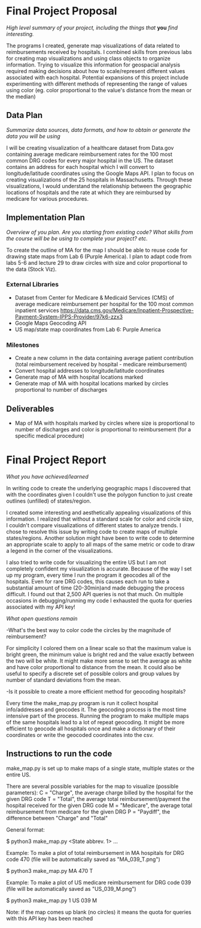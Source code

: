 # Final Project Proposal
*High level summary of your project, including the things that* **you** *find interesting.*

The programs I created, generate map visualizations of data related to reimbursements received by hospitals. I combined skills from previous labs for creating map visualizations and using class objects to organize information. Trying to visualize this information for geospacial analysis required making decisions about how to scale/represent different values associated with each hospital. Potential expansions of this project include experimenting with different methods of representing the range of values using color (eg. color proportional to the value's distance from the mean or the median)

## Data Plan
*Summarize data sources, data formats, and how to obtain or generate the data you will be using*

I will be creating visualization of a healthcare dataset from Data.gov containing average medicare reimbursement rates for the 100 most common DRG codes for every major hospital in the US. The dataset contains an address for each hospital which I will convert to longitude/latitude coordinates using the Google Maps API. I plan to focus on creating visualizations of the 25 hospitals in Massachusetts. Through these visualizations, I would understand the relationship between the geographic locations of hospitals and the rate at which they are reimbursed by medicare for various procedures.

## Implementation Plan
*Overview of you plan. Are you starting from existing code? What skills from the course will be be using to complete your project? etc.*

To create the outline of MA for the map I should be able to reuse code for drawing state maps from Lab 6 (Purple America). I plan to adapt code from labs 5-6 and lecture 29 to draw circles with size and color proportional to the data (Stock Viz).

### External Libraries
- Dataset from Center for Medicare & Medicaid Services (CMS) of average medicare reimbursement per hospital for the 100 most common inpatient services  https://data.cms.gov/Medicare/Inpatient-Prospective-Payment-System-IPPS-Provider/97k6-zzx3
- Google Maps Geocoding API
- US map/state map coordinates from Lab 6: Purple America

### Milestones
- Create a new column in the data containing average patient contribution (total reimbursement received by hospital - medicare reimbursement)
- Convert hospital addresses to longitude/latitude coordinates
- Generate map of MA with hospital locations marked
- Generate map of MA with hospital locations marked by circles proportional to number of discharges

## Deliverables
- Map of MA with hospitals marked by circles where size is proportional to number of discharges and color is proportional to reimbursement (for a specific medical procedure)

# Final Project Report

*What you have achieved/learned*

In writing code to create the underlying geographic maps I discovered that with the coordinates given I couldn't use the polygon function to just create outlines (unfilled) of states/region.

I created some interesting and aesthetically appealing visualizations of this information. I realized that without a standard scale for color and circle size, I couldn't compare visualizations of different states to analyze trends. I chose to resolve this issue by writing code to create maps of multiple states/regions. Another solution might have been to write code to determine an appropriate scale to apply to all maps of the same metric or code to draw a legend in the corner of the visualizations.

I also tried to write code for visualizing the entire US but I am not completely confident my visualization is accurate. Because of the way I set up my program, every time I run the program it geocodes all of the hospitals. Even for rare DRG codes, this causes each run to take a substantial amount of time (20-30min)and made debugging the process difficult. I found out that 2,500 API queries is not that much. On multiple occasions in debugging/running my code I exhausted the quota for queries associated with my API key!

*What open questions remain*

-What's the best way to color code the circles by the magnitude of reimbursement?

For simplicity I colored them on a linear scale so that the maximum value is bright green, the minimum value is bright red and the value exactly between the two will be white. It might make more sense to set the average as white and have color proportional to distance from the mean. It could also be useful to specify a discrete set of possible colors and group values by number of standard deviations from the mean.

-Is it possible to create a more efficient method for geocoding hospitals?

Every time the make_map.py program is run it collect hospital info/addresses and geocodes it. The geocoding process is the most time intensive part of the process. Running the program to make multiple maps of the same hospitals lead to a lot of repeat geocoding. It might be more efficient to geocode all hospitals once and make a dictionary of their coordinates or write the geocoded coordinates into the csv.

## Instructions to run the code

make_map.py is set up to make maps of a single state, multiple states or the entire US.

There are several possible variables for the map to visualize (possible parameters):
  C = "Charge", the average charge billed by the hospital for the given DRG code
  T = "Total", the average total reimbursement/payment the hospital received for the given DRG code
  M = "Medicare", the average total reimbursement from medicare for the given DRG
  P = "Paydiff", the difference between "Charge" and "Total"

General format:

$ python3 make_map.py <Number of states> <State abbrev. 1> ... <State abbrev. n> <DRG code> <parameter>

Example: To make a plot of total reimbursement in MA hospitals for DRG code 470 (file will be automatically saved as "MA_039_T.png")

$ python3 make_map.py MA 470 T

Example: To make a plot of US medicare reimbursement for DRG code 039 (file will be automatically saved as "US_039_M.png")

$ python3 make_map.py 1 US 039 M

Note: if the map comes up blank (no circles) it means the quota for queries with this API key has been reached
